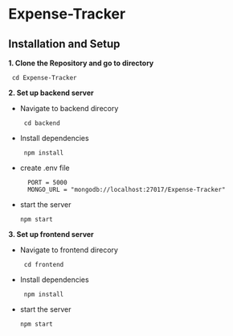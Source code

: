 # Expense-Tracker

## Installation and Setup
**1. Clone the Repository and go to directory**

     cd Expense-Tracker

**2. Set up backend server**

- Navigate to backend direcory

       cd backend
- Install dependencies

       npm install

- create .env file

        PORT = 5000
        MONGO_URL = "mongodb://localhost:27017/Expense-Tracker"
  
- start the server

      npm start

**3. Set up frontend server**

- Navigate to frontend direcory

       cd frontend
  
- Install dependencies

       npm install

- start the server

      npm start

